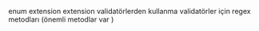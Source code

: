 enum
extension
extension validatörlerden kullanma
validatörler için regex metodları (önemli metodlar var )